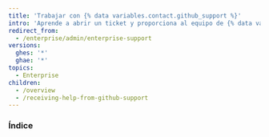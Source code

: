 ```yaml
---
title: 'Trabajar con {% data variables.contact.github_support %}'
intro: 'Aprende a abrir un ticket y proporciona al equipo de {% data variables.contact.enterprise_support %} la información que necesitan para resolver tus problemas.'
redirect_from:
  - /enterprise/admin/enterprise-support
versions:
  ghes: '*'
  ghae: '*'
topics:
  - Enterprise
children:
  - /overview
  - /receiving-help-from-github-support
---
```

### Índice

